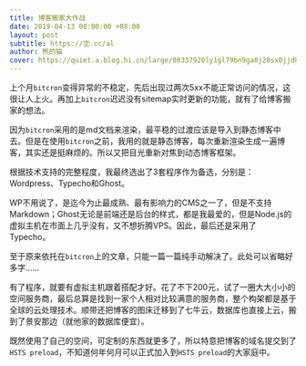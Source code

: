 ```yaml
---
title: 博客搬家大作战
date: 2019-04-13 08:00:00 +08:00
layout: post
subtitle: https://🈳.cc/al
author: 熊的猫
cover: https://quiet.a.blog.hi.cn/large/00337920ly1gl79bn9ga8j20sx0jjdh2.jpg
---
```


上个月`bitcron`变得异常的不稳定，先后出现过两次5xx不能正常访问的情况，这很让人上火。再加上`bitcron`迟迟没有sitemap实时更新的功能，就有了给博客搬家的想法。

因为`bitcron`采用的是md文档来渲染，最平稳的过渡应该是导入到静态博客中去。但是在使用`bitcron`之前，我用的就是静态博客，每次重新渲染生成一遍博客，其实还是挺麻烦的。所以又把目光重新对焦到动态博客框架。

根据技术支持的完整程度，我最终选出了3套程序作为备选，分别是：Wordpress、Typecho和Ghost。

WP不用说了，是迄今为止最成熟、最有影响力的CMS之一了，但是不支持Markdown；Ghost无论是前端还是后台的样式，都是我最爱的，但是Node.js的虚拟主机在市面上几乎没有，又不想折腾VPS。因此，最后还是采用了Typecho。

至于原来依托在`bitcron`上的文章，只能一篇一篇纯手动解决了。此处可以省略好多字……

有了程序，就要有虚拟主机跟着搭配才好。花了不下200元，试了一圈大大小小的空间服务商，最后总算是找到一家个人相对比较满意的服务商，整个构架都是基于全球的云处理技术。顺带还把博客的图床迁移到了七牛云，数据库也直接上云，搬到了景安那边（就他家的数据库便宜）。

既然使用了自己的空间，可定制的东西就更多了，所以特意把博客的域名提交到了`HSTS preload`，不知道何年何月可以正式加入到`HSTS preload`的大家庭中。